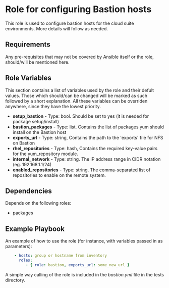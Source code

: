 Role for configuring Bastion hosts
=========
This role is used to configure bastion hosts for the cloud suite environments. 
More details will follow as needed.

Requirements
------------
Any pre-requisites that may not be covered by Ansible itself or the role, should/will be mentioned here. 

Role Variables
--------------
This section contains a list of variables used by the role and their defult values. 
Those which should/can be changed will be marked as such followed by a short explanation.
All these variables can be overriden anywhere, since they have the lowest priority. 

- **setup_bastion**		- Type: bool. Should be set to yes (it is needed for package setup/install)
- **bastion_packages** 		- Type: list. Contains the list of packages yum should install on the Bastion host
- **exports_url** 	 	    - Type: string, Contains the path to the 'exports' file for NFS on Bastion
- **rhel_repositories**		- Type: hash, Contains the required key-value pairs for the yum_repository module. 
- **internal_network** 		- Type: string. The IP address range in CIDR notation (eg. 192.168.1.1/24) 
- **enabled_repositories**	- Type: string. The comma-separated list of repositories to enable on the remote system.


Dependencies
------------
Depends on the following roles:
 - packages 

Example Playbook
----------------
An example of how to use the role (for instance, with variables passed in as parameters):
```yaml
    - hosts: group or hostname from inventory
      roles:
         - { role: bastion, exports_url: some_new_url }
```

A simple way calling of the role is included in the *bastion.yml* file in the tests directory. 


